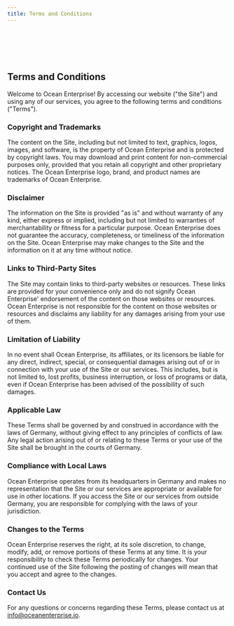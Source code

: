 ```yaml
---
title: Terms and Conditions
---
```


## <br/><br/>

## Terms and Conditions

Welcome to Ocean Enterprise! By accessing our website ("the Site") and using any of our services, you agree to the following terms and conditions ("Terms").

### Copyright and Trademarks

The content on the Site, including but not limited to text, graphics, logos, images, and software, is the property of Ocean Enterprise and is protected by copyright laws. You may download and print content for non-commercial purposes only, provided that you retain all copyright and other proprietary notices. The Ocean Enterprise logo, brand, and product names are trademarks of Ocean Enterprise.

### Disclaimer

The information on the Site is provided "as is" and without warranty of any kind, either express or implied, including but not limited to warranties of merchantability or fitness for a particular purpose. Ocean Enterprise does not guarantee the accuracy, completeness, or timeliness of the information on the Site. Ocean Enterprise may make changes to the Site and the information on it at any time without notice.

### Links to Third-Party Sites

The Site may contain links to third-party websites or resources. These links are provided for your convenience only and do not signify Ocean Enterprise' endorsement of the content on those websites or resources. Ocean Enterprise is not responsible for the content on those websites or resources and disclaims any liability for any damages arising from your use of them.

### Limitation of Liability

In no event shall Ocean Enterprise, its affiliates, or its licensors be liable for any direct, indirect, special, or consequential damages arising out of or in connection with your use of the Site or our services. This includes, but is not limited to, lost profits, business interruption, or loss of programs or data, even if Ocean Enterprise has been advised of the possibility of such damages.

### Applicable Law

These Terms shall be governed by and construed in accordance with the laws of Germany, without giving effect to any principles of conflicts of law. Any legal action arising out of or relating to these Terms or your use of the Site shall be brought in the courts of Germany.

### Compliance with Local Laws

Ocean Enterprise operates from its headquarters in Germany and makes no representation that the Site or our services are appropriate or available for use in other locations. If you access the Site or our services from outside Germany, you are responsible for complying with the laws of your jurisdiction.

### Changes to the Terms

Ocean Enterprise reserves the right, at its sole discretion, to change, modify, add, or remove portions of these Terms at any time. It is your responsibility to check these Terms periodically for changes. Your continued use of the Site following the posting of changes will mean that you accept and agree to the changes.

### Contact Us

For any questions or concerns regarding these Terms, please contact us at [info@oceanenterprise.io](mailto:info@oceanenterprise.io).
